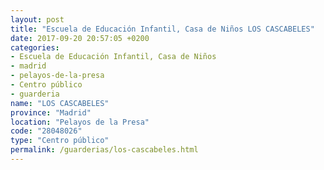 ```yaml
---
layout: post
title: "Escuela de Educación Infantil, Casa de Niños LOS CASCABELES"
date: 2017-09-20 20:57:05 +0200
categories:
- Escuela de Educación Infantil, Casa de Niños
- madrid
- pelayos-de-la-presa
- Centro público
- guarderia
name: "LOS CASCABELES"
province: "Madrid"
location: "Pelayos de la Presa"
code: "28048026"
type: "Centro público"
permalink: /guarderias/los-cascabeles.html
---
```

